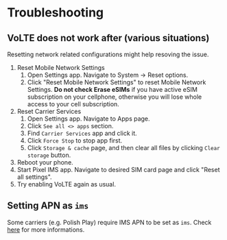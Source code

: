 # Troubleshooting

## VoLTE does not work after (various situations)

Resetting network related configurations might help resoving the issue.

1. Reset Mobile Network Settings
   1. Open Settings app. Navigate to System -> Reset options.
   2. Click "Reset Mobile Network Settings" to reset Mobile Network Settings. **Do not check Erase eSIMs** if you have active eSIM subscription on your cellphone, otherwise you will lose whole access to your cell subscription.
2. Reset Carrier Services
   1. Open Settings app. Navigate to Apps page.
   2. Click `See all <> apps` section.
   3. Find `Carrier Services` app and click it.
   4. Click `Force Stop` to stop app first.
   5. Click `Storage & cache` page, and then clear all files by clicking `Clear storage` button.
3. Reboot your phone.
4. Start Pixel IMS app. Navigate to desired SIM card page and click "Reset all settings".
5. Try enabling VoLTE again as usual.

## Setting APN as `ims`

Some carriers (e.g. Polish Play) require IMS APN to be set as `ims`. Check [here](https://github.com/kyujin-cho/pixel-volte-patch/issues/136#issuecomment-1565598716) for more informations.
